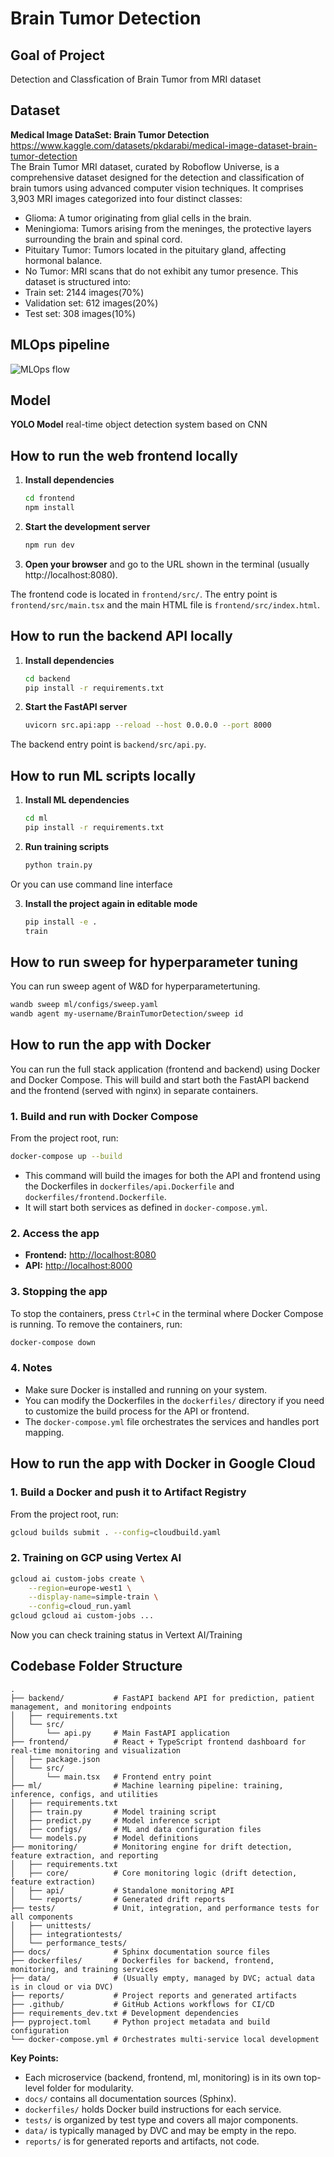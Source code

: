 # Brain Tumor Detection

## Goal of Project
Detection and Classfication of Brain Tumor from MRI dataset

## Dataset
**Medical Image DataSet: Brain Tumor Detection**<br>
https://www.kaggle.com/datasets/pkdarabi/medical-image-dataset-brain-tumor-detection <br>
The Brain Tumor MRI dataset, curated by Roboflow Universe, is a comprehensive dataset designed for the detection and classification of brain tumors using advanced computer vision techniques. It comprises 3,903 MRI images categorized into four distinct classes:<br>
- Glioma: A tumor originating from glial cells in the brain.
- Meningioma: Tumors arising from the meninges, the protective layers surrounding the brain and spinal cord.
- Pituitary Tumor: Tumors located in the pituitary gland, affecting hormonal balance.
- No Tumor: MRI scans that do not exhibit any tumor presence.
This dataset is structured into:
- Train set: 2144 images(70%)
- Validation set: 612 images(20%)
- Test set: 308 images(10%)

## MLOps pipeline
![MLOps flow](reports/images/Q29.jpeg)

## Model
**YOLO Model**
real-time object detection system based on CNN

## How to run the web frontend locally

1. **Install dependencies**
   ```sh
   cd frontend
   npm install
   ```

2. **Start the development server**
   ```sh
   npm run dev
   ```

3. **Open your browser** and go to the URL shown in the terminal (usually http://localhost:8080).

The frontend code is located in `frontend/src/`. The entry point is `frontend/src/main.tsx` and the main HTML file is `frontend/src/index.html`.

## How to run the backend API locally

1. **Install dependencies**
   ```sh
   cd backend
   pip install -r requirements.txt
   ```

2. **Start the FastAPI server**
   ```sh
   uvicorn src.api:app --reload --host 0.0.0.0 --port 8000
   ```

The backend entry point is `backend/src/api.py`.

## How to run ML scripts locally

1. **Install ML dependencies**
   ```sh
   cd ml
   pip install -r requirements.txt
   ```

2. **Run training scripts**
   ```sh
   python train.py
   ```

Or you can use command line interface

3. **Install the project again in editable mode**
   ```sh
   pip install -e .
   train
   ```

## How to run sweep for hyperparameter tuning

You can run sweep agent of W&D for hyperparametertuning.

   ```sh
   wandb sweep ml/configs/sweep.yaml
   wandb agent my-username/BrainTumorDetection/sweep id
   ```

## How to run the app with Docker

You can run the full stack application (frontend and backend) using Docker and Docker Compose. This will build and start both the FastAPI backend and the frontend (served with nginx) in separate containers.

### 1. Build and run with Docker Compose

From the project root, run:

```sh
docker-compose up --build
```

- This command will build the images for both the API and frontend using the Dockerfiles in `dockerfiles/api.Dockerfile` and `dockerfiles/frontend.Dockerfile`.
- It will start both services as defined in `docker-compose.yml`.

### 2. Access the app

- **Frontend:** [http://localhost:8080](http://localhost:8080)
- **API:** [http://localhost:8000](http://localhost:8000)

### 3. Stopping the app

To stop the containers, press `Ctrl+C` in the terminal where Docker Compose is running. To remove the containers, run:

```sh
docker-compose down
```

### 4. Notes
- Make sure Docker is installed and running on your system.
- You can modify the Dockerfiles in the `dockerfiles/` directory if you need to customize the build process for the API or frontend.
- The `docker-compose.yml` file orchestrates the services and handles port mapping.


## How to run the app with Docker in Google Cloud

### 1. Build a Docker and push it to Artifact Registry

From the project root, run:

```sh
gcloud builds submit . --config=cloudbuild.yaml
```

### 2. Training on GCP using Vertex AI

```sh
gcloud ai custom-jobs create \
    --region=europe-west1 \
    --display-name=simple-train \
    --config=cloud_run.yaml
gcloud gcloud ai custom-jobs ...
```
Now you can check training status in Vertext AI/Training

## Codebase Folder Structure

```
.
├── backend/           # FastAPI backend API for prediction, patient management, and monitoring endpoints
│   ├── requirements.txt
│   └── src/
│       └── api.py     # Main FastAPI application
├── frontend/          # React + TypeScript frontend dashboard for real-time monitoring and visualization
│   ├── package.json
│   └── src/
│       └── main.tsx   # Frontend entry point
├── ml/                # Machine learning pipeline: training, inference, configs, and utilities
│   ├── requirements.txt
│   ├── train.py       # Model training script
│   ├── predict.py     # Model inference script
│   ├── configs/       # ML and data configuration files
│   └── models.py      # Model definitions
├── monitoring/        # Monitoring engine for drift detection, feature extraction, and reporting
│   ├── requirements.txt
│   ├── core/          # Core monitoring logic (drift detection, feature extraction)
│   ├── api/           # Standalone monitoring API
│   └── reports/       # Generated drift reports
├── tests/             # Unit, integration, and performance tests for all components
│   ├── unittests/
│   ├── integrationtests/
│   └── performance_tests/
├── docs/              # Sphinx documentation source files
├── dockerfiles/       # Dockerfiles for backend, frontend, monitoring, and training services
├── data/              # (Usually empty, managed by DVC; actual data is in cloud or via DVC)
├── reports/           # Project reports and generated artifacts
├── .github/           # GitHub Actions workflows for CI/CD
├── requirements_dev.txt # Development dependencies
├── pyproject.toml     # Python project metadata and build configuration
└── docker-compose.yml # Orchestrates multi-service local development
```

**Key Points:**
- Each microservice (backend, frontend, ml, monitoring) is in its own top-level folder for modularity.
- `docs/` contains all documentation sources (Sphinx).
- `dockerfiles/` holds Docker build instructions for each service.
- `tests/` is organized by test type and covers all major components.
- `data/` is typically managed by DVC and may be empty in the repo.
- `reports/` is for generated reports and artifacts, not code.
